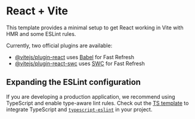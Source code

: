# React + Vite

This template provides a minimal setup to get React working in Vite with HMR and some ESLint rules.

Currently, two official plugins are available:

- [@vitejs/plugin-react](https://github.com/vitejs/vite-plugin-react/blob/main/packages/plugin-react/README.md)
  uses [Babel](https://babeljs.io/) for Fast Refresh
- [@vitejs/plugin-react-swc](https://github.com/vitejs/vite-plugin-react-swc) uses [SWC](https://swc.rs/) for Fast
  Refresh

## Expanding the ESLint configuration

If you are developing a production application, we recommend using TypeScript and enable type-aware lint rules. Check
out the [TS template](https://github.com/vitejs/vite/tree/main/packages/create-vite/template-react-ts) to integrate
TypeScript and [`typescript-eslint`](https://typescript-eslint.io) in your project.
